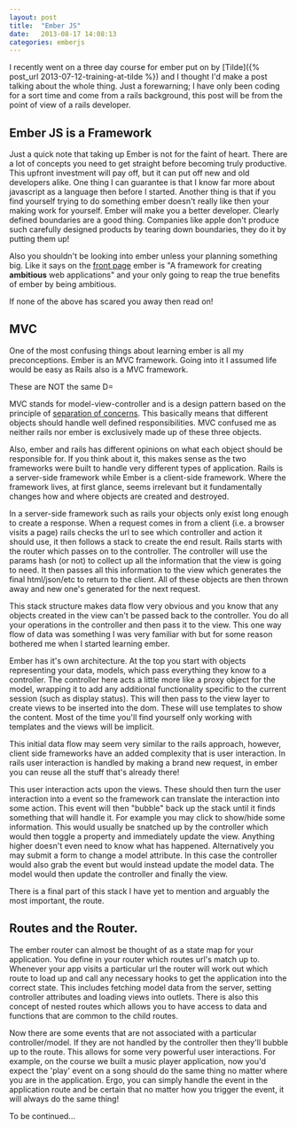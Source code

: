 ```yaml
---
layout: post
title:  "Ember JS"
date:   2013-08-17 14:08:13
categories: emberjs
---
```


I recently went on a three day course for ember put on by [Tilde]({% post_url 2013-07-12-training-at-tilde %}) and I thought I'd make a post talking about the whole thing. Just a forewarning; I have only been coding for a sort time and come from a rails background, this post will be from the point of view of a rails developer.

## Ember JS is a Framework

Just a quick note that taking up Ember is not for the faint of heart. There are a lot of concepts you need to get straight before becoming truly productive. This upfront investment will pay off, but it can put off new and old developers alike. One thing I can guarantee is that I know far more about javascript as a language then before I started. Another thing is that if you find yourself trying to do something ember doesn't really like then your making work for yourself. Ember will make you a better developer. Clearly defined boundaries are a good thing. Companies like apple don't produce such carefully designed products by tearing down boundaries, they do it by putting them up!

Also you shouldn't be looking into ember unless your planning something big. Like it says on the [front page][ember] ember is "A framework for creating **ambitious** web applications" and your only going to reap the true benefits of ember by being ambitious.

If none of the above has scared you away then read on!

## MVC

One of the most confusing things about learning ember is all my preconceptions. Ember is an MVC framework. Going into it I assumed life would be easy as Rails also is a MVC framework.

These are NOT the same D=

MVC stands for model-view-controller and is a design pattern based on the principle of [separation of concerns][soc]. This basically means that different objects should handle well defined responsibilities. MVC confused me as neither rails nor ember is exclusively made up of these three objects.

Also, ember and rails has different opinions on what each object should be responsible for. If you think about it, this makes sense as the two frameworks were built to handle very different types of application. Rails is a server-side framework while Ember is a client-side framework. Where the framework lives, at first glance, seems irrelevant but it fundamentally changes how and where objects are created and destroyed.

In a server-side framework such as rails your objects only exist long enough to create a response. When a request comes in from a client (i.e. a browser visits a page) rails checks the url to see which controller and action it should use, it then follows a stack to create the end result. Rails starts with the router which passes on to the controller. The controller will use the params hash (or not) to collect up all the information that the view is going to need. It then passes all this information to the view which generates the final html/json/etc to return to the client. All of these objects are then thrown away and new one's generated for the next request.

This stack structure makes data flow very obvious and you know that any objects created in the view can't be passed back to the controller. You do all your operations in the controller and then pass it to the view. This one way flow of data was something I was very familiar with but for some reason bothered me when I started learning ember.

Ember has it's own architecture. At the top you start with objects representing your data, models, which pass everything they know to a controller. The controller here acts a little more like a proxy object for the model, wrapping it to add any additional functionality specific to the current session (such as display status). This will then pass to the view layer to create views to be inserted into the dom. These will use templates to show the content. Most of the time you'll find yourself only working with templates and the views will be implicit.

This initial data flow may seem very similar to the rails approach, however, client side frameworks have an added complexity that is user interaction. In rails user interaction is handled by making a brand new request, in ember you can reuse all the stuff that's already there!

This user interaction acts upon the views. These should then turn the user interaction into a event so the framework can translate the interaction into some action. This event will then "bubble" back up the stack until it finds something that will handle it. For example you may click to show/hide some information. This would usually be snatched up by the controller which would then toggle a property and immediately update the view. Anything higher doesn't even need to know what has happened. Alternatively you may submit a form to change a model attribute. In this case the controller would also grab the event but would instead update the model data. The model would then update the controller and finally the view.

There is a final part of this stack I have yet to mention and arguably the most important, the route.

## Routes and the Router.

The ember router can almost be thought of as a state map for your application. You define in your router which routes url's match up to. Whenever your app visits a particular url the router will work out which route to load up and call any necessary hooks to get the application into the correct state. This includes fetching model data from the server, setting controller attributes and loading views into outlets. There is also this concept of nested routes which allows you to have access to data and functions that are common to the child routes.

Now there are some events that are not associated with a particular controller/model. If they are not handled by the controller then they'll bubble up to the route. This allows for some very powerful user interactions. For example, on the course we built a music player application, now you'd expect the 'play' event on a song should do the same thing no matter where you are in the application. Ergo, you can simply handle the event in the application route and be certain that no matter how you trigger the event, it will always do the same thing!

To be continued...

[ember]: http://emberjs.com/
[soc]: http://en.wikipedia.org/wiki/Separation_of_concerns

